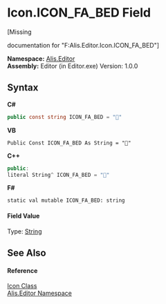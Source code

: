 # Icon.ICON_FA_BED Field
 

\[Missing <summary> documentation for "F:Alis.Editor.Icon.ICON_FA_BED"\]

**Namespace:**&nbsp;<a href="b150ade4-39de-a232-5f06-d3cdc1b2c538">Alis.Editor</a><br />**Assembly:**&nbsp;Editor (in Editor.exe) Version: 1.0.0

## Syntax

**C#**<br />
``` C#
public const string ICON_FA_BED = ""
```

**VB**<br />
``` VB
Public Const ICON_FA_BED As String = ""
```

**C++**<br />
``` C++
public:
literal String^ ICON_FA_BED = ""
```

**F#**<br />
``` F#
static val mutable ICON_FA_BED: string
```


#### Field Value
Type: <a href="https://docs.microsoft.com/dotnet/api/system.string" target="_blank">String</a>

## See Also


#### Reference
<a href="cc0f883c-67f8-f772-c6d7-a60b129f22a7">Icon Class</a><br /><a href="b150ade4-39de-a232-5f06-d3cdc1b2c538">Alis.Editor Namespace</a><br />